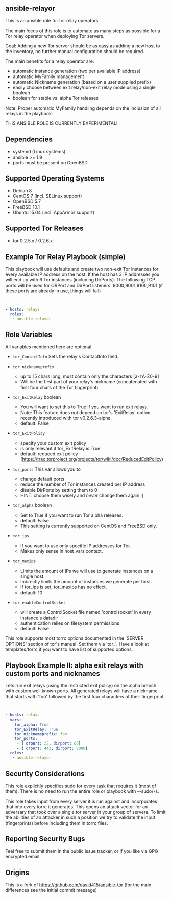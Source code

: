 ansible-relayor
----------------
This is an ansible role for tor relay operators.

The main focus of this role is to automate as many steps as possible for a Tor relay
operator when deploying Tor servers.

Goal:
Adding a new Tor server should be as easy as adding a new host to the inventory,
no further manual configuration should be required.

The main benefits for a relay operator are:
- automatic instance generation (two per available IP address)
- automatic MyFamily management
- automatic Nickname generation (based on a user supplied prefix)
- easily choose between exit relay/non-exit relay mode using a single boolean
- boolean for stable vs. alpha Tor releases

Note: Proper automatic MyFamily handling depends on the inclusion of all relays in the playbook.

THIS ANSIBLE ROLE IS CURRENTLY EXPERIMENTAL!

Dependencies
------------
- systemd (Linux systems)
- ansible >= 1.9
- ports must be present on OpenBSD

Supported Operating Systems
---------------------------
- Debian 8
- CentOS 7 (incl. SELinux support)
- OpenBSD 5.7
- FreeBSD 10.1
- Ubuntu 15.04 (incl. AppArmor support)

Supported Tor Releases
-----------------------
- tor 0.2.5.x / 0.2.6.x

Example Tor Relay Playbook (simple)
------------------------------------

This playbook will use defaults and create two non-exit Tor instances for
every available IP address on the host. 
If the host has 3 IP addresses you will end up with 6 Tor instances (including DirPorts). 
The following TCP ports will be used for ORPort and DirPort listeners:
9000,9001,9100,9101
(if these ports are already in use, things will fail)

```yml
---

- hosts: relays
  roles:
   - ansible-relayor
```

Role Variables
--------------
All variables mentioned here are optional.

* `tor_ContactInfo`
    Sets the relay's ContactInfo field.

* `tor_nicknameprefix` 
  - up to 15 chars long, must contain only the characters [a-zA-Z0-9]
  - Will be the first part of your relay's nickname (concatenated with first four chars of the Tor fingerprint)

* `tor_ExitRelay` boolean 
  - You will want to set this to True if you want to run exit relays.
  - Note: This feature does not depend on tor's 'ExitRelay' option recently introduced with tor v0.2.6.3-alpha. 
  - default: False

* `tor_ExitPolicy`
  - specify your custom exit policy
  - is only relevant if tor_ExitRelay is True
  - default: reduced exit policy (https://trac.torproject.org/projects/tor/wiki/doc/ReducedExitPolicy)

* `tor_ports` This var allows you to 
  - change default ports
  - reduce the number of Tor instances created per IP address
  - disable DirPorts by setting them to 0
  - HINT: choose them wisely and *never* change them again ;)

* `tor_alpha` boolean
  * Set to True if you want to run Tor alpha releases.
  * default: False
  * This setting is currently supported on CentOS and FreeBSD only.

* `tor_ips`
  * If you want to use only specific IP addresses for Tor.
  * Makes only sense in host_vars context.

* `tor_maxips`
  - Limits the amount of IPs we will use to generate instances on a single host.
  - Indirectly limits the amount of instances we generate per host.
  - If tor_ips is set, tor_maxips has no effect.
  - default: 10

* `tor_enableControlSocket`
  - will create a ControlSocket file named 'controlsocket' in every instance's datadir
  - authentication relies on filesystem permissions
  - default: False

This role supports most torrc options documented in the 'SERVER OPTIONS'
section of tor's manual. Set them via 'tor_<name>'.
Have a look at templates/torrc if you want to have list of supported
options.

Playbook Example II: alpha exit relays with custom ports and nicknames
-------------------------------------------------------------
Lets run exit relays (using the restricted exit policy)
on the alpha branch with custom well known ports.
All generated relays will have a nickname that starts with
'foo' followed by the first four characters of their fingerprint.

```yml
---

- hosts: relays
  vars:
    tor_alpha: True
    tor_ExitRelay: True
    tor_nicknameprefix: foo
    tor_ports:
     - { orport: 22, dirport: 80}
     - { orport: 443, dirport: 8080}
  roles:
   - ansible-relayor
```

Security Considerations
------------------------
This role explicitly specifies sudo for every task that requires it
(most of them). There is no need to run the entire role or playbook with
--sudo/-s. 

This role takes input from every server it is run against
and incorporates that into every torrc it generates.
This opens an attack vector for an adversary that took over
a single tor server in your group of servers. To limit the abilities
of an attacker in such a position we try to validate the input (fingerprints)
before including them in torrc files. 

Reporting Security Bugs
-----------------------

Feel free to submit them in the public issue tracker,
or if you like via GPG encrypted email.

Origins
-------
This is a fork of https://github.com/david415/ansible-tor
(for the main differences see the initial commit message)

